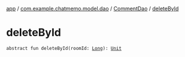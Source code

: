 [app](../../index.md) / [com.example.chatmemo.model.dao](../index.md) / [CommentDao](index.md) / [deleteById](./delete-by-id.md)

# deleteById

`abstract fun deleteById(roomId: `[`Long`](https://kotlinlang.org/api/latest/jvm/stdlib/kotlin/-long/index.html)`): `[`Unit`](https://kotlinlang.org/api/latest/jvm/stdlib/kotlin/-unit/index.html)